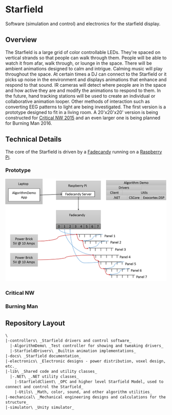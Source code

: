 Starfield
=========

Software (simulation and control) and electronics for the starfield display.

## Overview

The Starfield is a large grid of color controllable LEDs. They're spaced on vertical strands so that people can walk through them. People will be able to watch it from afar, walk through, or lounge in the space. There will be ambient animations designed to calm and intrigue. Calming music will play throughout the space. At certain times a DJ can connect to the Starfield or it picks up noise in the environment and displays animations that enhance and respond to that sound. IR cameras will detect where people are in the space and how active they are and modify the animations to respond to them. In the future, hand tracking stations will be used to create an individual or collaborative animation looper. Other methods of interaction such as converting EEG patterns to light are being investigated. The first version is a prototype designed to fit in a living room. A 20'x20'x20' version is being constructed for [Critical NW 2015](http://www.criticalnw.org/) and an even larger one is being planned for Burning Man 2016.

## Technical Details

The core of the Starfield is driven by a [Fadecandy](https://github.com/scanlime/fadecandy) running on a [Raspberry Pi](https://www.raspberrypi.org/).

### Prototype

![Prototype Diagram](https://raw.githubusercontent.com/volaris/starfield/master/docs/images/Prototype.png)

### Critical NW



### Burning Man



## Repository Layout
```
\
|-controllers\ _Starfield drivers and control software_
  |-AlgorithmDemo\ _Test controller for showing and tweaking drivers_
  |-StarfieldDrivers\ _Builtin animation implementations_
|-docs\ _Starfield documentation_
|-electronics\ _Electronic designs - power distribution, voxel design, etc._
|-lib\ _Shared code and utility classes_
  |-.NET\ _.NET utility classes_
    |-StarfieldClient\ _OPC and higher level Starfield Model, used to connect and control the Starfield_
    |-Utils\ _Math, color, sound, and other algorithm utilities_
|-mechanical\ _Mechanical engineering designs and calculations for the structure_
|-simulator\ _Unity simulator_
```